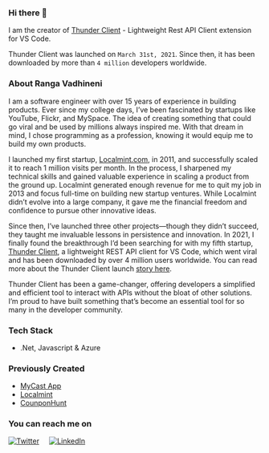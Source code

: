 ### Hi there 👋

I am the creator of [Thunder Client](https://www.thunderclient.com/) - Lightweight Rest API Client extension for VS Code. 

Thunder Client was launched on `March 31st, 2021`. Since then, it has been downloaded by more than `4 million` developers worldwide.

### About Ranga Vadhineni
I am a software engineer with over 15 years of experience in building products. Ever since my college days, I’ve been fascinated by startups like YouTube, Flickr, and MySpace. The idea of creating something that could go viral and be used by millions always inspired me. With that dream in mind, I chose programming as a profession, knowing it would equip me to build my own products.

I launched my first startup, [Localmint.com](https://www.localmint.com/), in 2011, and successfully scaled it to reach 1 million visits per month. In the process, I sharpened my technical skills and gained valuable experience in scaling a product from the ground up. Localmint generated enough revenue for me to quit my job in 2013 and focus full-time on building new startup ventures. While Localmint didn’t evolve into a large company, it gave me the financial freedom and confidence to pursue other innovative ideas.

Since then, I’ve launched three other projects—though they didn’t succeed, they taught me invaluable lessons in persistence and innovation. In 2021, I finally found the breakthrough I’d been searching for with my fifth startup, [Thunder Client](https://www.thunderclient.com), a lightweight REST API client for VS Code, which went viral and has been downloaded by over 4 million users worldwide. You can read more about the Thunder Client launch [story here](https://medium.com/thunderclient/thunder-client-alternative-to-postman-68ee0c9486d6).

Thunder Client has been a game-changer, offering developers a simplified and efficient tool to interact with APIs without the bloat of other solutions. I’m proud to have built something that’s become an essential tool for so many in the developer community.

### Tech Stack
* .Net, Javascript & Azure

### Previously Created
* [MyCast App](https://www.mycastpro.com/)
* [Localmint](https://www.localmint.com/)
* [CounponHunt](https://www.producthunt.com/posts/couponhunt)


### You can reach me on
 [![Twitter](https://img.shields.io/badge/Twitter-1DA1F2?style=for-the-badge&logo=twitter&logoColor=white)](https://twitter.com/ranga_vadhineni)
 &nbsp; &nbsp; [![LinkedIn](https://img.shields.io/badge/LinkedIn-0077B5?style=for-the-badge&logo=linkedin&logoColor=white)](https://www.linkedin.com/in/rangav/)




<!--
**rangav/rangav** is a ✨ _special_ ✨ repository because its `README.md` (this file) appears on your GitHub profile.

Here are some ideas to get you started:

- 🔭 I’m currently working on ...
- 🌱 I’m currently learning ...
- 👯 I’m looking to collaborate on ...
- 🤔 I’m looking for help with ...
- 💬 Ask me about ...
- 📫 How to reach me: ...
- 😄 Pronouns: ...
- ⚡ Fun fact: ...
-->
